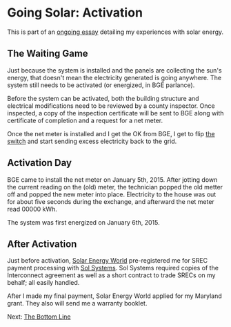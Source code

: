 <!-- title: Activating the Solar PV System -->
<!-- categories: howto,essay -->
<!-- tags: solar -->
<!-- published: 2014-12-07T15:52:00-05:00 -->
<!-- updated: 2015-01-27T23:55:00-05:00 -->
<!-- summary: Part of the Going Solar series. The solar PV system isn't complete until it's activated. -->

# Going Solar: Activation

This is part of an [ongoing essay](/v2/solar/) detailing my experiences with solar energy.

## The Waiting Game

Just because the system is installed and the panels are collecting the sun's energy, that doesn't mean the electricity generated is going anywhere. The system still needs to be activated (or energized, in BGE parlance).

Before the system can be activated, both the building structure and electrical modifications need to be reviewed by a county inspector. Once inspected, a copy of the inspection certificate will be sent to BGE along with certificate of completion and a request for a net meter.

Once the net meter is installed and I get the OK from BGE, I get to flip [the switch](https://www.flickr.com/photos/techmsg/15957424891/in/set-72157649099138418) and start sending excess electricity back to the grid.

## Activation Day

BGE came to install the net meter on January 5th, 2015. After jotting down the current reading on the (old) meter, the technician popped the old metter off and popped the new meter into place. Electricity to the house was out for about five seconds during the exchange, and afterward the net meter read 00000 kWh.

The system was first energized on January 6th, 2015.

## After Activation

Just before activation, [Solar Energy World](http://www.solarenergyworld.com) pre-registered me for SREC payment processing with [Sol Systems](http://www.solsystemscompany.com/). Sol Systems required copies of the Interconnect agreement as well as a short contract to trade SRECs on my behalf; all easily handled.

After I made my final payment, Solar Energy World applied for my Maryland grant. They also will send me a warranty booklet.

Next: [The Bottom Line](/v2/solar/solar-ongoing.html)

